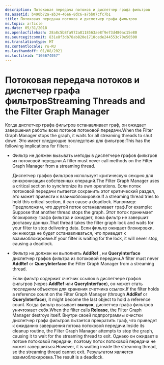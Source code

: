 ```yaml
---
description: Потоковая передача потоков и диспетчер графа фильтров
ms.assetid: b490b72a-ab34-46e6-8dc6-a7bb07cfc7b1
title: Потоковая передача потоков и диспетчер графа фильтров
ms.topic: article
ms.date: 05/31/2018
ms.openlocfilehash: 28a8c5b8fa972a8118563ae8f9e73d480ac15e80
ms.sourcegitcommit: 831e8f3db78ab820e1710cede244553c70e50500
ms.translationtype: MT
ms.contentlocale: ru-RU
ms.lasthandoff: 01/08/2021
ms.locfileid: "105674057"
---
```

# <a name="streaming-threads-and-the-filter-graph-manager"></a><span data-ttu-id="3b1eb-103">Потоковая передача потоков и диспетчер графа фильтров</span><span class="sxs-lookup"><span data-stu-id="3b1eb-103">Streaming Threads and the Filter Graph Manager</span></span>

<span data-ttu-id="3b1eb-104">Когда диспетчер графа фильтров останавливает граф, он ожидает завершения работы всех потоков потоковой передачи.</span><span class="sxs-lookup"><span data-stu-id="3b1eb-104">When the Filter Graph Manager stops the graph, it waits for all streaming threads to shut down.</span></span> <span data-ttu-id="3b1eb-105">Это имеет следующие последствия для фильтров:</span><span class="sxs-lookup"><span data-stu-id="3b1eb-105">This has the following implications for filters:</span></span>

-   <span data-ttu-id="3b1eb-106">Фильтр не должен вызывать методы в диспетчере графов фильтров из потоковой передачи.</span><span class="sxs-lookup"><span data-stu-id="3b1eb-106">A filter must never call methods on the Filter Graph Manager from a streaming thread.</span></span>

    <span data-ttu-id="3b1eb-107">Диспетчер графов фильтров использует критическую секцию для синхронизации собственных операций.</span><span class="sxs-lookup"><span data-stu-id="3b1eb-107">The Filter Graph Manager uses a critical section to synchronize its own operations.</span></span> <span data-ttu-id="3b1eb-108">Если поток потоковой передачи пытается сохранить этот критический раздел, это может привести к взаимоблокировке.</span><span class="sxs-lookup"><span data-stu-id="3b1eb-108">If a streaming thread tries to hold this critical section, it can cause a deadlock.</span></span> <span data-ttu-id="3b1eb-109">Например: Предположим, что другой поток останавливает граф.</span><span class="sxs-lookup"><span data-stu-id="3b1eb-109">For example: Suppose that another thread stops the graph.</span></span> <span data-ttu-id="3b1eb-110">Этот поток принимает блокировку графа фильтра и ожидает, пока фильтр не завершит доставку данных.</span><span class="sxs-lookup"><span data-stu-id="3b1eb-110">That thread takes the filter graph lock and waits for your filter to stop delivering data.</span></span> <span data-ttu-id="3b1eb-111">Если фильтр ожидает блокировки, он никогда не будет останавливаться, что приведет к взаимоблокировке.</span><span class="sxs-lookup"><span data-stu-id="3b1eb-111">If your filter is waiting for the lock, it will never stop, causing a deadlock.</span></span>

-   <span data-ttu-id="3b1eb-112">Фильтр не должен ни выполнять **AddRef** , ни **QueryInterface** диспетчер графов фильтра из потоковой передачи.</span><span class="sxs-lookup"><span data-stu-id="3b1eb-112">A filter must never **AddRef** or **QueryInterface** the Filter Graph Manager from a streaming thread.</span></span>

    <span data-ttu-id="3b1eb-113">Если фильтр содержит счетчик ссылок в диспетчере графов фильтров (через **AddRef** или **QueryInterface**), он может стать последним объектом для хранения счетчика ссылок.</span><span class="sxs-lookup"><span data-stu-id="3b1eb-113">If the filter holds a reference count on the Filter Graph Manager (through **AddRef** or **QueryInterface**), it might become the last object to hold a reference count.</span></span> <span data-ttu-id="3b1eb-114">Когда фильтр вызывает **выпуск**, диспетчер графа фильтров уничтожает себя.</span><span class="sxs-lookup"><span data-stu-id="3b1eb-114">When the filter calls **Release**, the Filter Graph Manager destroys itself.</span></span> <span data-ttu-id="3b1eb-115">Внутри своей подпрограммы очистки диспетчер графа фильтров пытается прекратить граф, что приведет к ожиданию завершения потока потоковой передачи.</span><span class="sxs-lookup"><span data-stu-id="3b1eb-115">Inside its cleanup routine, the Filter Graph Manager attempts to stop the graph, causing it to wait for the streaming thread to exit.</span></span> <span data-ttu-id="3b1eb-116">Однако он ожидает в потоке потоковой передачи, поэтому поток потоковой передачи не может завершиться.</span><span class="sxs-lookup"><span data-stu-id="3b1eb-116">However, it is waiting inside the streaming thread, so the streaming thread cannot exit.</span></span> <span data-ttu-id="3b1eb-117">Результатом является взаимоблокировка.</span><span class="sxs-lookup"><span data-stu-id="3b1eb-117">The result is a deadlock.</span></span>

 

 



